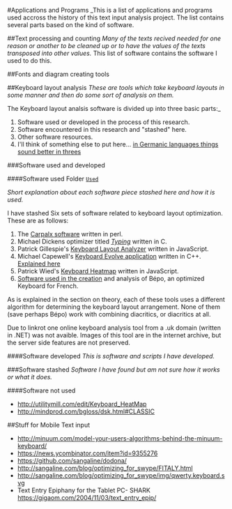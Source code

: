 #Applications and Programs
_This is a list of applications and programs used accross the history of this text input analysis project. The list contains several parts based on the kind of software.


##Text processing and counting
_Many of the texts recived needed for one reason or another to be cleaned up or to have the values of the texts transposed into other values._
This list of software contains the software I used to do this.

##Fonts and diagram creating tools


##Keyboard layout analysis
_These are tools which take keyboard layouts in some manner and then do some sort of analysis on them._

The Keyboard layout analsis software is divided up into three basic parts:_
 1. Software used or developed in the process of this research.
 2. Software encountered in this research and "stashed" here.
 3. Other software resources.
 4. I'll think of something else to put here... [in Germanic languages things sound better in threes](http://en.wikipedia.org/wiki/Rule_of_three_(writing))
 
 
###Software used and developed
 
####Software used
Folder [`Used`](/Methodology/applications-and-programs/Used)
 
_Short explanation about each software piece stashed here and how it is used._

I have stashed Six sets of software related to keyboard layout optimization. These are as follows:

1. The [Carpalx software](http://mkweb.bcgsc.ca/carpalx/) written in perl.
2. Michael Dickens optimizer titled [_Typing_](https://github.com/michaeldickens/Typing) written in C.
3. Patrick Gillespie's [Keyboard Layout Analyzer](https://github.com/patorjk/keyboard-layout-analyzer) written in JavaScript.
4. Michael Capewell's [Keyboard Evolve application](http://keyboardevolve.sourceforge.net/) written in C++. [Explained here](http://www.michaelcapewell.com/programming/keyboardevolve.htm)
5. Patrick Wied's [Keyboard Heatmap](https://github.com/pa7/Keyboard-Heatmap) written in JavaScript.
6. [Software used in the creation](http://bepo.fr/wiki/) and analysis of Bépo, an optimized Keyboard for French.

As is explained in the section on theory, each of these tools uses a different algorithm for determining the keyboard layout arrangement. None of them (save perhaps Bépo) work with combining diacritics, or diacritics at all.

Due to linkrot one online keyboard analysis tool from a .uk domain (written in .NET) was not avaible. Images of this tool are in the internet archive, but the server side features are not preserved.
 
####Software developed
 _This is software and scripts I have developed._
 
###Software stashed
_Software I have found but am not sure how it works or what it does._

####Software not used
* http://utilitymill.com/edit/Keyboard_HeatMap
* http://mindprod.com/bgloss/dsk.html#CLASSIC

##Stuff for Mobile Text input
* http://minuum.com/model-your-users-algorithms-behind-the-minuum-keyboard/
* https://news.ycombinator.com/item?id=9355276
 * https://github.com/sangaline/dodona/
  * http://sangaline.com/blog/optimizing_for_swype/FITALY.html
  * http://sangaline.com/blog/optimizing_for_swype/img/qwerty.keyboard.svg
* Text Entry Epiphany for the Tablet PC- SHARK https://gigaom.com/2004/11/03/text_entry_epip/
